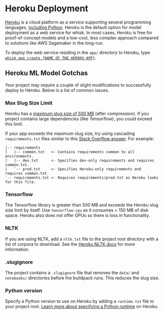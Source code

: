 # Heroku Deployment

[Heroku](https://heroku.com) is a cloud platform as a service supporting several programming languages, [including Python](https://devcenter.heroku.com/categories/python-support). Heroku is the default option for model deployment as a web service for whisk. In most cases, Heroku is free for proof-of-concept models and a low-cost, less complex approach compared to solutions like AWS Sagemaker in the long-run.

To deploy the web service residing in the `app/` directory to Heroku, type [`whisk app create [NAME OF THE HEROKU APP]`](cli_reference.html#whisk-app-create).

## Heroku ML Model Gotchas

Your project may require a couple of slight modifications to successfully deploy to Heroku. Below is a list of common issues.

### Max Slug Size Limit

Heroku has a [maximum slug size of 500 MB](https://devcenter.heroku.com/articles/slug-compiler#slug-size) (after compression). If you project contains large dependencies (like Tensorflow), you could exceed this limit.

If your app exceeds the maximum slug size, try using cascading `requirements.txt` files similar to this [Stack Overflow answer](https://stackoverflow.com/a/20720019/1234395). For example:

```
|-- requirements
|   |-- common.txt   <- Contains requirements common to all environments.
|   |-- dev.txt      <- Specifies dev-only requirements and requires common.txt.
|   `-- prod.txt     <- Specifies Heroku-only requirements and requires common.txt.
`-- requirements.txt <- Requires requirements/prod.txt as Heroku looks for this file.
```

### Tensorflow

The Tensorflow library is greater than 500 MB and exceeds the Heroku slug size limit by itself. Use `tensorflow-cpu` as it consumes < 150 MB of disk space. Heroku also does not offer GPUs so there is loss in functionality.

### NLTK

If you are using NLTK, add a `nltk.txt` file to the project root directory with a list of corpora to download. See the [Heroku NLTK docs](https://devcenter.heroku.com/articles/python-nltk) for more information.

### .slugignore

The project contains a `.slugignore` file that removes the `data/` and `notebooks/` directories before the buildpack runs. This reduces the slug size.

### Python version

Specify a Python version to use on Heroku by adding a `runtime.txt` file to your project root. [Learn more about specifying a Python runtime](https://devcenter.heroku.com/articles/python-runtimes) on Heroku.
